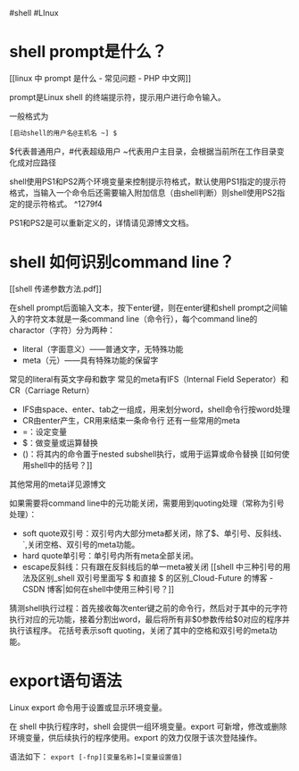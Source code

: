 #shell #LInux

# shell prompt是什么？
[[linux 中 prompt 是什么 - 常见问题 - PHP 中文网]]

prompt是Linux shell 的终端提示符，提示用户进行命令输入。

一般格式为
```bash
[启动shell的用户名@主机名 ~] $
```
$代表普通用户，#代表超级用户
~代表用户主目录，会根据当前所在工作目录变化成对应路径

shell使用PS1和PS2两个环境变量来控制提示符格式，默认使用PS1指定的提示符格式，当输入一个命令后还需要输入附加信息（由shell判断）则shell使用PS2指定的提示符格式。 ^1279f4

PS1和PS2是可以重新定义的，详情请见源博文文档。

# shell 如何识别command line？
[[shell 传递参数方法.pdf]]

在shell prompt后面输入文本，按下enter键，则在enter键和shell prompt之间输入的字符文本就是一条command line（命令行），每个command line的charactor（字符）分为两种：
- literal（字面意义）——普通文字，无特殊功能
- meta（元）——具有特殊功能的保留字

常见的literal有英文字母和数字
常见的meta有IFS（Internal Field Seperator）和CR（Carriage Return）
- IFS由space、enter、tab之一组成，用来划分word，shell命令行按word处理
- CR由enter产生，CR用来结束一条命令行
还有一些常用的meta
- =：设定变量
- $：做变量或运算替换
- ()：将其内的命令置于nested subshell执行，或用于运算或命令替换
[[如何使用shell中的括号？]]

其他常用的meta详见源博文

如果需要将command line中的元功能关闭，需要用到quoting处理（常称为引号处理）：
- soft quote双引号：双引号内大部分meta都关闭，除了$、单引号、反斜线、\`,关闭空格、双引号的meta功能。
- hard quote单引号：单引号内所有meta全部关闭。
- escape反斜线：只有跟在反斜线后的单一meta被关闭
[[shell 中三种引号的用法及区别_shell 双引号里面写 $ 和直接 $ 的区别_Cloud-Future 的博客 - CSDN 博客|如何在shell中使用三种引号？]]

猜测shell执行过程：首先接收每次enter键之前的命令行，然后对于其中的元字符执行对应的元功能，接着分割出word，最后将所有非\$0参数传给\$0对应的程序并执行该程序。
花括号表示soft quoting，关闭了其中的空格和双引号的meta功能。

# export语句语法
Linux export 命令用于设置或显示环境变量。

在 shell 中执行程序时，shell 会提供一组环境变量。export 可新增，修改或删除环境变量，供后续执行的程序使用。export 的效力仅限于该次登陆操作。

语法如下：
`export [-fnp][变量名称]=[变量设置值]`

